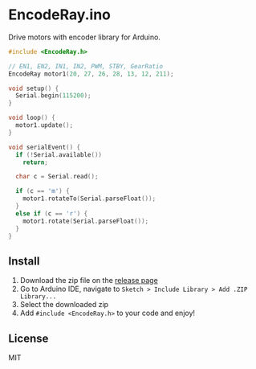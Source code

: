 # EncodeRay.ino

Drive motors with encoder library for Arduino.

```cpp
#include <EncodeRay.h>

// EN1, EN2, IN1, IN2, PWM, STBY, GearRatio
EncodeRay motor1(20, 27, 26, 28, 13, 12, 211);

void setup() {
  Serial.begin(115200);
}

void loop() {
  motor1.update();
}

void serialEvent() {
  if (!Serial.available())
    return;

  char c = Serial.read();

  if (c == 'm') {
    motor1.rotateTo(Serial.parseFloat());
  }
  else if (c == 'r') {
    motor1.rotate(Serial.parseFloat());
  }
}
```

## Install

1. Download the zip file on the [release page](https://github.com/antfu/EncodeRay/releases/latest)
2. Go to Arduino IDE, navigate to `Sketch > Include Library > Add .ZIP Library...`
3. Select the downloaded zip
4. Add `#include <EncodeRay.h>` to your code and enjoy!

## License

MIT
